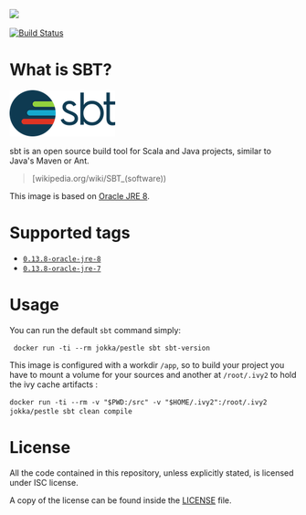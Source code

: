 [![](https://badge.imagelayers.io/jokka/pestle:latest.svg)](https://imagelayers.io/?images=jokka/pestle:latest 'Get your own badge on imagelayers.io')

[![Build Status](https://travis-ci.org/jokka/pestle.svg?branch=latest)](https://travis-ci.org/jokka/pestle)

# What is SBT?

![logo](https://raw.githubusercontent.com/1science/docker-sbt/latest/logo.png)

sbt is an open source build tool for Scala and Java projects, similar to Java's Maven or Ant.

> [wikipedia.org/wiki/SBT_(software))

This image is based on [Oracle JRE 8](https://github.com/1science/docker-java/tree/oracle-jre-8).


# Supported tags

-	[`0.13.8-oracle-jre-8`](https://github.com/1science/docker-sbt/tree/0.13.8-oracle-jre-8)
-	[`0.13.8-oracle-jre-7`](https://github.com/1science/docker-sbt/tree/0.13.8-oracle-jre-7)


# Usage

You can run the default `sbt` command simply:

```
 docker run -ti --rm jokka/pestle sbt sbt-version 
```

This image is configured with a workdir `/app`, so to build your project you have to mount a volume for your sources and another at `/root/.ivy2` to hold the ivy cache artifacts :

```
docker run -ti --rm -v "$PWD:/src" -v "$HOME/.ivy2":/root/.ivy2 jokka/pestle sbt clean compile
```


# License

All the code contained in this repository, unless explicitly stated, is
licensed under ISC license.

A copy of the license can be found inside the [LICENSE](LICENSE) file.
